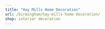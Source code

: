 ```yaml
---
title: "Hay Mills Home Decoration"
url: /birmingham/hay-mills-home-decoration/
shop: interior decoration
---
```

